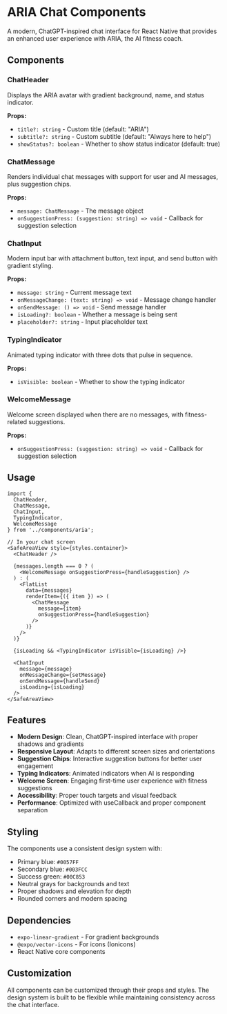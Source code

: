 # ARIA Chat Components

A modern, ChatGPT-inspired chat interface for React Native that provides an enhanced user experience with ARIA, the AI fitness coach.

## Components

### ChatHeader
Displays the ARIA avatar with gradient background, name, and status indicator.

**Props:**
- `title?: string` - Custom title (default: "ARIA")
- `subtitle?: string` - Custom subtitle (default: "Always here to help")
- `showStatus?: boolean` - Whether to show status indicator (default: true)

### ChatMessage
Renders individual chat messages with support for user and AI messages, plus suggestion chips.

**Props:**
- `message: ChatMessage` - The message object
- `onSuggestionPress: (suggestion: string) => void` - Callback for suggestion selection

### ChatInput
Modern input bar with attachment button, text input, and send button with gradient styling.

**Props:**
- `message: string` - Current message text
- `onMessageChange: (text: string) => void` - Message change handler
- `onSendMessage: () => void` - Send message handler
- `isLoading?: boolean` - Whether a message is being sent
- `placeholder?: string` - Input placeholder text

### TypingIndicator
Animated typing indicator with three dots that pulse in sequence.

**Props:**
- `isVisible: boolean` - Whether to show the typing indicator

### WelcomeMessage
Welcome screen displayed when there are no messages, with fitness-related suggestions.

**Props:**
- `onSuggestionPress: (suggestion: string) => void` - Callback for suggestion selection

## Usage

```tsx
import { 
  ChatHeader, 
  ChatMessage, 
  ChatInput, 
  TypingIndicator, 
  WelcomeMessage 
} from '../components/aria';

// In your chat screen
<SafeAreaView style={styles.container}>
  <ChatHeader />
  
  {messages.length === 0 ? (
    <WelcomeMessage onSuggestionPress={handleSuggestion} />
  ) : (
    <FlatList
      data={messages}
      renderItem={({ item }) => (
        <ChatMessage 
          message={item} 
          onSuggestionPress={handleSuggestion}
        />
      )}
    />
  )}
  
  {isLoading && <TypingIndicator isVisible={isLoading} />}
  
  <ChatInput
    message={message}
    onMessageChange={setMessage}
    onSendMessage={handleSend}
    isLoading={isLoading}
  />
</SafeAreaView>
```

## Features

- **Modern Design**: Clean, ChatGPT-inspired interface with proper shadows and gradients
- **Responsive Layout**: Adapts to different screen sizes and orientations
- **Suggestion Chips**: Interactive suggestion buttons for better user engagement
- **Typing Indicators**: Animated indicators when AI is responding
- **Welcome Screen**: Engaging first-time user experience with fitness suggestions
- **Accessibility**: Proper touch targets and visual feedback
- **Performance**: Optimized with useCallback and proper component separation

## Styling

The components use a consistent design system with:
- Primary blue: `#0057FF`
- Secondary blue: `#003FCC`
- Success green: `#00C853`
- Neutral grays for backgrounds and text
- Proper shadows and elevation for depth
- Rounded corners and modern spacing

## Dependencies

- `expo-linear-gradient` - For gradient backgrounds
- `@expo/vector-icons` - For icons (Ionicons)
- React Native core components

## Customization

All components can be customized through their props and styles. The design system is built to be flexible while maintaining consistency across the chat interface.